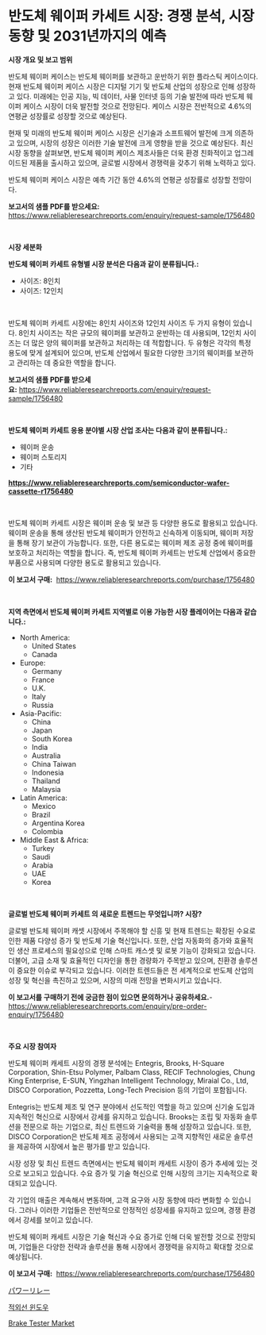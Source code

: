 <p><h1>반도체 웨이퍼 카세트 시장: 경쟁 분석, 시장 동향 및 2031년까지의 예측</h1></p><p><strong>시장 개요 및 보고 범위</strong></p>
<p><p>반도체 웨이퍼 케이스는 반도체 웨이퍼를 보관하고 운반하기 위한 플라스틱 케이스이다. 현재 반도체 웨이퍼 케이스 시장은 디지털 기기 및 반도체 산업의 성장으로 인해 성장하고 있다. 미래에는 인공 지능, 빅 데이터, 사물 인터넷 등의 기술 발전에 따라 반도체 웨이퍼 케이스 시장이 더욱 발전할 것으로 전망된다. 케이스 시장은 전반적으로 4.6%의 연평균 성장률로 성장할 것으로 예상된다.</p><p>현재 및 미래의 반도체 웨이퍼 케이스 시장은 신기술과 소프트웨어 발전에 크게 의존하고 있으며, 시장의 성장은 이러한 기술 발전에 크게 영향을 받을 것으로 예상된다. 최신 시장 동향을 살펴보면, 반도체 웨이퍼 케이스 제조사들은 더욱 환경 친화적이고 업그레이드된 제품을 출시하고 있으며, 글로벌 시장에서 경쟁력을 갖추기 위해 노력하고 있다.</p><p>반도체 웨이퍼 케이스 시장은 예측 기간 동안 4.6%의 연평균 성장률로 성장할 전망이다.</p></p>
<p><strong>보고서의 샘플 PDF를 받으세요:</strong> <a href="https://www.reliableresearchreports.com/enquiry/request-sample/1756480">https://www.reliableresearchreports.com/enquiry/request-sample/1756480</a></p>
<p>&nbsp;</p>
<p><strong>시장 세분화</strong></p>
<p><strong>반도체 웨이퍼 카세트 유형별 시장 분석은 다음과 같이 분류됩니다.:</strong></p>
<p><ul><li>사이즈: 8인치</li><li>사이즈: 12인치</li></ul></p>
<p>&nbsp;</p>
<p><p>반도체 웨이퍼 카세트 시장에는 8인치 사이즈와 12인치 사이즈 두 가지 유형이 있습니다. 8인치 사이즈는 작은 규모의 웨이퍼를 보관하고 운반하는 데 사용되며, 12인치 사이즈는 더 많은 양의 웨이퍼를 보관하고 처리하는 데 적합합니다. 두 유형은 각각의 특정 용도에 맞게 설계되어 있으며, 반도체 산업에서 필요한 다양한 크기의 웨이퍼를 보관하고 관리하는 데 중요한 역할을 합니다.</p></p>
<p><strong>보고서의 샘플 PDF를 받으세요:</strong>&nbsp;<a href="https://www.reliableresearchreports.com/enquiry/request-sample/1756480">https://www.reliableresearchreports.com/enquiry/request-sample/1756480</a></p>
<p>&nbsp;</p>
<p><strong> 반도체 웨이퍼 카세트 응용 분야별 시장 산업 조사는 다음과 같이 분류됩니다.:</strong></p>
<p><ul><li>웨이퍼 운송</li><li>웨이퍼 스토리지</li><li>기타</li></ul></p>
<p><strong><a href="https://www.reliableresearchreports.com/semiconductor-wafer-cassette-r1756480">https://www.reliableresearchreports.com/semiconductor-wafer-cassette-r1756480</a></strong></p>
<p>&nbsp;</p>
<p><p>반도체 웨이퍼 카세트 시장은 웨이퍼 운송 및 보관 등 다양한 용도로 활용되고 있습니다. 웨이퍼 운송을 통해 생산된 반도체 웨이퍼가 안전하고 신속하게 이동되며, 웨이퍼 저장을 통해 장기 보관이 가능합니다. 또한, 다른 용도로는 웨이퍼 제조 공정 중에 웨이퍼를 보호하고 처리하는 역할을 합니다. 즉, 반도체 웨이퍼 카세트는 반도체 산업에서 중요한 부품으로 사용되며 다양한 용도로 활용되고 있습니다.</p></p>
<p><strong>이 보고서 구매:</strong>&nbsp; <a href="https://www.reliableresearchreports.com/purchase/1756480">https://www.reliableresearchreports.com/purchase/1756480</a></p>
<p>&nbsp;</p>
<p><strong>지역 측면에서 반도체 웨이퍼 카세트 지역별로 이용 가능한 시장 플레이어는 다음과 같습니다.:</strong></p>
<p><ul>
    <li>
        North America:
        <ul>
            <li>United States</li>
            <li>Canada</li>
        </ul>
    </li>
    <li>
        Europe:
        <ul>
            <li>Germany</li>
            <li>France</li>
            <li>U.K.</li>
            <li>Italy</li>
            <li>Russia</li>
        </ul>
    </li>
    <li>
        Asia-Pacific:
        <ul>
            <li>China</li>
            <li>Japan</li>
            <li>South Korea</li>
            <li>India</li>
            <li>Australia</li>
            <li>China Taiwan</li>
            <li>Indonesia</li>
            <li>Thailand</li>
            <li>Malaysia</li>
        </ul>
    </li>
    <li>
        Latin America:
        <ul>
            <li>Mexico</li>
            <li>Brazil</li>
            <li>Argentina Korea</li>
            <li>Colombia</li>
        </ul>
    </li>
    <li>
        Middle East & Africa:
        <ul>
            <li>Turkey</li>
            <li>Saudi</li>
            <li>Arabia</li>
            <li>UAE</li>
            <li>Korea</li>
        </ul>
    </li>
    </ul></p>
<p>&nbsp;</p>
<p><strong>글로벌 반도체 웨이퍼 카세트 의 새로운 트렌드는 무엇입니까? 시장?</strong></p>
<p><p>글로벌 반도체 웨이퍼 캐셋 시장에서 주목해야 할 신흥 및 현재 트렌드는 확장된 수요로 인한 제품 다양성 증가 및 반도체 기술 혁신입니다. 또한, 산업 자동화의 증가와 효율적인 생산 프로세스의 필요성으로 인해 스마트 캐스셋 및 로봇 기능이 강화되고 있습니다. 더불어, 고급 소재 및 효율적인 디자인을 통한 경량화가 주목받고 있으며, 친환경 솔루션이 중요한 이슈로 부각되고 있습니다. 이러한 트렌드들은 전 세계적으로 반도체 산업의 성장 및 혁신을 촉진하고 있으며, 시장의 미래 전망을 변화시키고 있습니다.</p></p>
<p><strong>이 보고서를 구매하기 전에 궁금한 점이 있으면 문의하거나 공유하세요.</strong>- <a href="https://www.reliableresearchreports.com/enquiry/pre-order-enquiry/1756480">https://www.reliableresearchreports.com/enquiry/pre-order-enquiry/1756480</a></p>
<p>&nbsp;</p>
<p><strong>주요 시장 참여자</strong></p>
<p><p>반도체 웨이퍼 캐세트 시장의 경쟁 분석에는 Entegris, Brooks, H-Square Corporation, Shin-Etsu Polymer, Palbam Class, RECIF Technologies, Chung King Enterprise, E-SUN, Yingzhan Intelligent Technology, Miraial Co., Ltd, DISCO Corporation, Pozzetta, Long-Tech Precision 등의 기업이 포함됩니다.</p><p>Entegris는 반도체 제조 및 연구 분야에서 선도적인 역할을 하고 있으며 신기술 도입과 지속적인 혁신으로 시장에서 강세를 유지하고 있습니다. Brooks는 조립 및 자동화 솔루션을 전문으로 하는 기업으로, 최신 트렌드와 기술력을 통해 성장하고 있습니다. 또한, DISCO Corporation은 반도체 제조 공정에서 사용되는 고객 지향적인 새로운 솔루션을 제공하여 시장에서 높은 평가를 받고 있습니다.</p><p>시장 성장 및 최신 트렌드 측면에서는 반도체 웨이퍼 캐세트 시장이 증가 추세에 있는 것으로 보고되고 있습니다. 수요 증가 및 기술 혁신으로 인해 시장의 크기는 지속적으로 확대되고 있습니다.</p><p>각 기업의 매출은 계속해서 변동하며, 고객 요구와 시장 동향에 따라 변화할 수 있습니다. 그러나 이러한 기업들은 전반적으로 안정적인 성장세를 유지하고 있으며, 경쟁 환경에서 강세를 보이고 있습니다.</p><p>반도체 웨이퍼 캐세트 시장은 기술 혁신과 수요 증가로 인해 더욱 발전할 것으로 전망되며, 기업들은 다양한 전략과 솔루션을 통해 시장에서 경쟁력을 유지하고 확대할 것으로 예상됩니다.</p></p>
<p><strong>이 보고서 구매:</strong>&nbsp;&nbsp;<a href="https://www.reliableresearchreports.com/purchase/1756480">https://www.reliableresearchreports.com/purchase/1756480</a></p>
<p><p><a href="https://medium.com/@coraltrout1923/%E3%83%91%E3%83%AF%E3%83%BC%E3%83%AA%E3%83%AC%E3%83%BC%E3%81%AE%E5%B8%82%E5%A0%B4%E5%8B%95%E5%90%91%E3%81%A8%E5%B8%82%E5%A0%B4%E5%88%86%E6%9E%90%E3%81%AF-2024%E5%B9%B4%E3%81%8B%E3%82%892031%E5%B9%B4%E3%81%BE%E3%81%A7%E3%81%AE%E6%9C%9F%E9%96%93%E3%81%AB%E4%BA%88%E6%B8%AC%E3%81%95%E3%82%8C%E3%81%A6%E3%81%84%E3%81%BE%E3%81%99-d8c779813a54">パワーリレー</a></p><p><a href="https://medium.com/@cleocarroll2023/%EC%A0%81%EC%99%B8%EC%84%A0-%EC%B0%BD%EC%8B%9C%EC%9E%A5-%EB%B3%B4%EA%B3%A0%EC%84%9C%EB%8A%94-%EC%9D%B4-%EC%8B%9C%EC%9E%A5%EC%9D%98-%EC%B5%9C%EC%8B%A0-%ED%8A%B8%EB%A0%8C%EB%93%9C%EC%99%80-%EC%84%B1%EC%9E%A5-%EA%B8%B0%ED%9A%8C%EB%A5%BC-%EB%B0%9D%ED%98%80%EC%A4%8D%EB%8B%88%EB%8B%A4-36b92fa66009">적외선 윈도우</a></p><p><a href="https://github.com/Chiragrp22/Market-Research-Report-List-4/blob/main/brake-tester-market.md">Brake Tester Market</a></p></p>